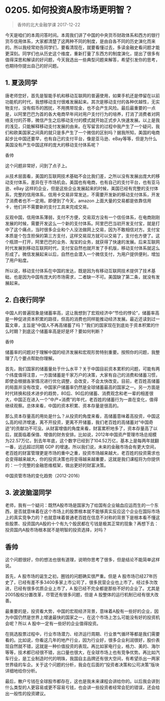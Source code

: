 # 0205. 如何投资A股市场更明智？

> 香帅的北大金融学课
2017-12-22

今天是咱们的本周问答时间。本周我们讲了中国的中央货币财政体系和西方的银行货币信用体系，大家都清楚了这两种不同的制度，是由自各不同的历史演化而来的。所以我经常劝告同学们，要看清现在，就要看懂过去，多读金融史看问题才能更深刻。同学们也从历史这个维度，重新打量了东西方的制度演化，提出了很多有值得深思和解读的好问题，今天我选出一些典型问题来解答，希望引发你的思考，也期待你提出自己的好问题。

## 1. 夏汲同学

唐老师您好，首先是智能手机和移动互联网的普遍使用，如果手机还是停留在以前功能机的时代，我想移动支付很难发展起来。其次是移动支付的各种优越性，无实物支付，没有假币的困扰，不用携带现金，也不会产生风险。最后最重要的一点是，以阿里巴巴为首的各大电商早年间对用户支付行为的培养，打消了消费者对网络支付的芥蒂，微信产生之后移动支付的模式就开始正式步入快速发展。以上是我的浅见，只能解释移动支付发展的由来。在写留言的过程中我产生了一个疑问，我们和欧美国家之间真的就只是多产生了一个微信的区别吗？据我所知，美国的电商起步比中国还要早，也有自己的支付平台，像是亚马逊、eBay等等，但是为什么美国没有产生中国这样的庞大的移动支付体系呢？

香帅

这个问题非常好，问到了点子上。

从技术层面看，美国的互联网技术基础不会比我们差，之所以没有发展出庞大的移动支付体系，差异在于市场机会。美国也有电商，也有自己的支付平台，也有亚马逊、eBay 这样的企业，但是这些企业发展起来的时候，美国已经有完整的支付体系，完整的信用体系，信用卡交易非常发达，不需要开发新的移动支付体系，开发了消费者也不一定用。即便到了今天，amazon 上面大量的交易都是依靠信用卡，他们并不需要新的支付工具来完成交易。

反观中国，信用体系薄弱，支付不方便，交易双方没有一个信任体系，在电商刚刚发展的时候，需要开发这么一个新的支付体系。阿里巴巴当初开发支付宝，就是打中了这个痛点，当时很多企业和个人没法做网上交易，因为不敢相信对方。支付宝本质是个包含担保的第三方支付，这样交易双方就可以交易了，支付也方便了。这个瓶颈一打开，阿里巴巴的业务、淘宝的业务，就获得了快速的发展。后来互联网时代发展到移动互联网时代，支付宝自然也就开发了手机版，移动支付体系就这么形成了。微信发展起来以后，自然也会潜入一个微信支付，为用户提供便利，增加了用户粘度。

所以说，移动支付体系在中国的发达，既是因为有移动互联网技术提供了技术基础，也是因为中国有庞大的市场需求，二者缺一不可。美国缺了第二条，就没有发展起来。

## 2. 白夜行同学

中国人的普遍现象是储蓄率高，这让我想到了宏观经济中“节俭的悖论”，储蓄率高是一种促进资本积累的路径，但高的消费也同样能推动经济发展。最近还读到过一篇文章，主旨是“中国人不再高储蓄了吗？”我们的国家现在到底处于资本积累的什么时期？到底这个储蓄率高是好是坏？要如何判断？

香帅

储蓄率的问题对于理解中国的经济发展和宏观形势特别重要。按照你的问题，我整理了几个要点帮助你理解。

首先，我们国家的储蓄量处于什么水平？关于中国目前资本累积的问题，可能有两个纬度值得注意，一方面储蓄是千家万户的决策，大家有自己的消费和储蓄习惯，即使会根据各家情况进行优化调整，会改变，不会太快改变。目前，老百姓高储蓄的局面并没有改变，中国家户储蓄率仍然是全球储蓄最高的国家之一。另一方面是时代转换和技术进步的趋势，80后、90后的储蓄、消费观念和老一辈的相差很大，中国正在进入一个“中产+消费”的年代，老百姓的储蓄行为一直在变化，值得继续观察。总体来看，中国的资本积累、资本存量是很高的。

那么资本存量高的用处是什么？从投资的角度来看，高储蓄意味着高投资，中国这么高的经济增速，离不开投资，更离不开储蓄，我们老百姓的高储蓄对“中国奇迹”的贡献功不可没。从财富增值的角度来看，财富累积地多了，资本存量高了以后，就面临着保值、增值的财务安排。比如说，2012年中国资产管理市场总规模为22.57万亿，到去年年底，这个数字已经到了104.52万亿，基本上是每两年就翻一番，远远超过同期 GDP 的增速。所以我们说，未来的金融市场会有更大空间，老百姓的财富管理更是市场的重中之重，投资市场越来越大，老百姓的投资需求也会变得越来越大，你的投资决策也将变得越来越重要，这就是我们课程将为你提供的：一个完整的金融思维框架，做出更好的财富决策。

中国资管市场的变化趋势（2012-2016）

## 3. 波波脑湿同学
老师，我有一个疑问：既然A股市场是国家为了给国有企业输血应运而生的一个东西，是否就意味着在这个市场上的股票根本就不能够真实反应这个企业在国际市场上的真实竞争力的？也就意味着普通老百姓在信息不对称的背景下是根本看不懂这些股票、投资国内A股的十个有九个股民都在亏钱是极其正常的现象？再想下去：投资国内A股市场根本就不是明智的投资选择，对吗？

## 香帅

这个问题很好，你的想法也很有道理，说明你思考了很多，但是结论不能简单这样说。

首先，A 股巿场的诞生之初，圈钱的问题确实很严重。但是 A 股市场已经27年历史了，已经有差不多3400多家上市公司了，很多民营企业也上市了。经过多次改进，已经有很多优质企业上市了，A 股已经不完全都是那些不好的企业了。尤其是2005股权分置改革，尽管还有很多问题，但是 A 股整体的运行机制已经有很大改善。

最重要的是，投资看大势，中国的宏观经济背景，意味着A股有一些好的企业，因为中国仍然是世界上增速最快的国家之一，在这个市场上怎么可能没有好的投资机会呢？所以 A 股中一定有一些好的企业值得投资。

在挑选股票过程中，行业市场潜力、经济运行周期、行业景气循环等都是我们需要看的。比如说，你看这几年的地产行业，因为行业好，很多企业利润很好，股价表现自然就不错，这就是一种价值投资的表现。再比如家电行业，格力、美的、海尔等等，技术都已经很不错，出口量也很大，在全球市场上也有竞争优势。再比如汽车行业，是工业制造时代的明珠，我国自主品牌还有很大空间，有希望杀出一两家世界级的车企。关于这个问题的分析，我会在后面的“投资者决策和公司决策”版块详细地给你分析。

最后，散户亏钱在全球股市都存在，这也是我未来课程会讲给你的。以后我会讲到什么类型的人更容易或更不容易亏钱，也会讲一些投资者经常会犯的错误，还会给出一般性的投资建议。

